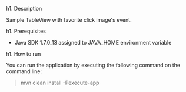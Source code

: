 h1. Description

Sample TableView with favorite click image's event.

h1. Prerequisites

* Java SDK 1.7.0_13 assigned to JAVA_HOME environment variable


h1. How to run

You can run the application by executing the following command on the command line:
> mvn clean install -Pexecute-app
